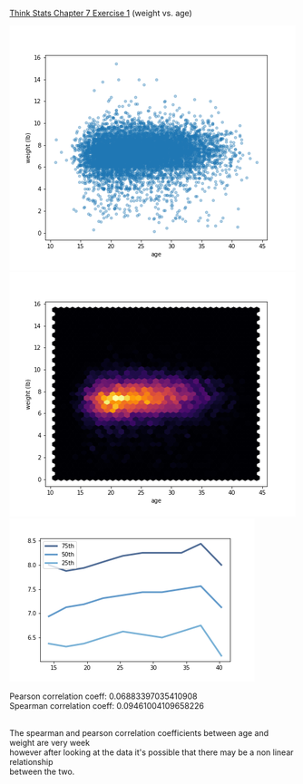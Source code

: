 [Think Stats Chapter 7 Exercise 1](http://greenteapress.com/thinkstats2/html/thinkstats2008.html#toc70) (weight vs. age)


![scatter1](img_files/scatter1.png)
![scatter2](img_files/scatter2.png)
![percentiles](img_files/percentiles.png)


Pearson correlation coeff: 0.06883397035410908 <br>
Spearman correlation coeff: 0.09461004109658226 <br><br>

The spearman and pearson correlation coefficients between age and weight are very week<br>
however after looking at the data it's possible that there may be a non linear relationship<br>
between the two.
